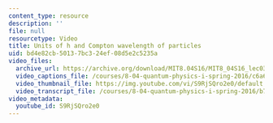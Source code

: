 ```yaml
---
content_type: resource
description: ''
file: null
resourcetype: Video
title: Units of h and Compton wavelength of particles
uid: bd4e82cb-5013-7bc3-24ef-08d5e2c5235a
video_files:
  archive_url: https://archive.org/download/MIT8.04S16/MIT8_04S16_lec03_s2_300k.mp4
  video_captions_file: /courses/8-04-quantum-physics-i-spring-2016/c6a6b989e45550acba1b882436a3475d_S9RjSQro2e0.vtt
  video_thumbnail_file: https://img.youtube.com/vi/S9RjSQro2e0/default.jpg
  video_transcript_file: /courses/8-04-quantum-physics-i-spring-2016/b7b6b408650866f6d217a4fc73fac310_S9RjSQro2e0.pdf
video_metadata:
  youtube_id: S9RjSQro2e0
---
```

